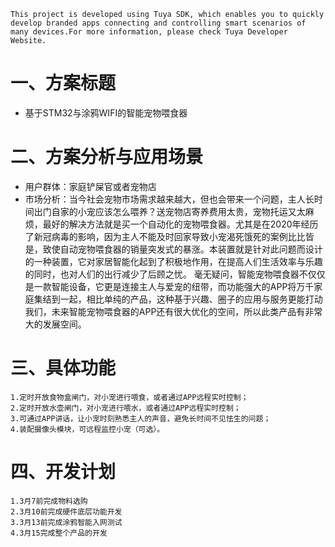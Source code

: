     This project is developed using Tuya SDK, which enables you to quickly develop branded apps connecting and controlling smart scenarios of many devices.For more information, please check Tuya Developer Website.
一、方案标题
===
*   基于STM32与涂鸦WIFI的智能宠物喂食器

二、方案分析与应用场景
===
*   用户群体：家庭铲屎官或者宠物店
*   市场分析：当今社会宠物市场需求越来越大，但也会带来一个问题，主人长时间出门自家的小宠应该怎么喂养？送宠物店寄养费用太贵，宠物托运又太麻烦，最好的解决方法就是买一个自动化的宠物喂食器。尤其是在2020年经历了新冠病毒的影响，因为主人不能及时回家导致小宠渴死饿死的案例比比皆是，致使自动宠物喂食器的销量突发式的暴涨。本装置就是针对此问题而设计的一种装置，它对家居智能化起到了积极地作用，在提高人们生活效率与乐趣的同时，也对人们的出行减少了后顾之忧。 毫无疑问，智能宠物喂食器不仅仅是一款智能设备，它更是连接主人与爱宠的纽带，而功能强大的APP将万千家庭集结到一起，相比单纯的产品，这种基于兴趣、圈子的应用与服务更能打动我们，未来智能宠物喂食器的APP还有很大优化的空间，所以此类产品有非常大的发展空间。

三、具体功能
===
    1.定时开放食物盒闸门，对小宠进行喂食，或者通过APP远程实时控制；
    2.定时开放水壶闸门，对小宠进行喂水，或者通过APP远程实时控制；
    3.可通过APP讲话，让小宠时刻熟悉主人的声音，避免长时间不见怯生的问题；
    4.装配摄像头模块，可远程监控小宠（可选）。
四、开发计划
===
    1.3月7前完成物料选购
    2.3月10前完成硬件底层功能开发
    3.3月13前完成涂鸦智能入网测试
    4.3月15完成整个产品的开发
